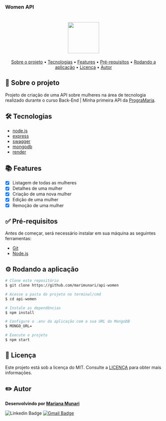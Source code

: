 ### Women API

<h1 align="center">
    <img src="https://freeiconshop.com/wp-content/uploads/edd/code-flat.png" width="100px" height="100px" />
</h1>

<p align="center">
 <a href="#bookmark_tabs-sobre-o-projeto">Sobre o projeto</a> •
 <a href="#hammer_and_wrench-tecnologias">Tecnologias</a> • 
 <a href="#books-features">Features</a> • 
 <a href="#white_check_mark-pré-requisitos">Pré-requisitos</a> • 
 <a href="#gear-rodando-a-aplicação">Rodando a aplicação</a> • 
 <a href="#memo-license">Licença</a> • 
 <a href="#pencil2-autor">Autor</a> 
</p>

## :bookmark_tabs: Sobre o projeto

Projeto de criação de uma API sobre mulheres na área de tecnologia realizado durante o curso Back-End | Minha primeira API da [PrograMaria](https://www.programaria.org/).

## :hammer_and_wrench: Tecnologias

- [node.js](https://nodejs.org/)
- [express](https://expressjs.com/)
- [swagger](https://swagger.io/)
- [mongodb](https://www.mongodb.com/)
- [render](https://render.com/)

## :books: Features

- [x] Listagem de todas as mulheres
- [x] Detalhes de uma mulher
- [x] Criação de uma nova mulher
- [x] Edição de uma mulher
- [x] Remoção de uma mulher

## :white_check_mark: Pré-requisitos

Antes de começar, será necessário instalar em sua máquina as seguintes ferramentas:

- [Git](https://git-scm.com)
- [Node.js](https://nodejs.org/)

## :gear: Rodando a aplicação

```bash
# Clone este repositório
$ git clone https://github.com/marimunari/api-women

# Acesse a pasta do projeto no terminal/cmd
$ cd api-women

# Instale as dependências
$ npm install

# Configure o .env da aplicação com a sua URL do MongoDB
$ MONGO_URL=

# Execute o projeto
$ npm start
```

## :memo: Licença

Este projeto está sob a licença do MIT. Consulte a [LICENÇA](https://github.com/marimunari/api-women/blob/main/LICENSE) para obter mais informações.

## :pencil2: Autor

<b>Desenvolvindo por <a href="https://github.com/marimunari">Mariana Munari</a></b>

![Linkedin Badge](https://img.shields.io/badge/-Mariana_Munari-blue?style=flat-square&logo=Linkedin&logoColor=white&link=https://br.linkedin.com/in/mariana-munari)
[![Gmail Badge](https://img.shields.io/badge/marianamunari4@gmail.com-c14438?style=flat-square&logo=Gmail&logoColor=white&link=mailto:marianamunari4@gmail.com)](mailto:marianamunari4@gmail.com)
